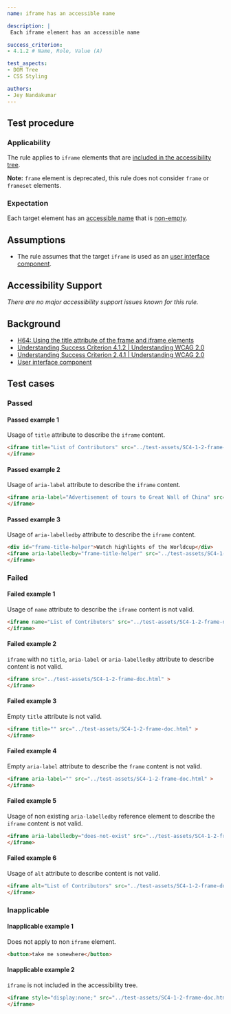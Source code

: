 ```yaml
---
name: iframe has an accessible name

description: |
 Each iframe element has an accessible name

success_criterion:
- 4.1.2 # Name, Role, Value (A)

test_aspects:
- DOM Tree
- CSS Styling

authors:
- Jey Nandakumar
---
```


## Test procedure

### Applicability

The rule applies to `iframe` elements that are [included in the accessibility tree](#included-in-the-accessibility-tree).

**Note:** `frame` element is deprecated, this rule does not consider `frame` or `frameset` elements.

### Expectation

Each target element has an [accessible name](#accessible-name) that is [non-empty](#non-empty).

## Assumptions

- The rule assumes that the target `iframe` is used as an [user interface component](https://www.w3.org/TR/WCAG21/#dfn-user-interface-components).

## Accessibility Support

_There are no major accessibility support issues known for this rule._

## Background

- [H64: Using the title attribute of the frame and iframe elements](http://www.w3.org/TR/WCAG20-TECHS/H64.html)
- [Understanding Success Criterion 4.1.2 | Understanding WCAG 2.0](https://www.w3.org/TR/UNDERSTANDING-WCAG20/ensure-compat-rsv.html)
- [Understanding Success Criterion 2.4.1 | Understanding WCAG 2.0](https://www.w3.org/TR/UNDERSTANDING-WCAG20/navigation-mechanisms-skip.html)
- [User interface component](https://www.w3.org/TR/WCAG21/#dfn-user-interface-components)

## Test cases

### Passed

#### Passed example 1

Usage of `title` attribute to describe the `iframe` content.

```html
<iframe title="List of Contributors" src="../test-assets/SC4-1-2-frame-doc.html">
</iframe>
```

#### Passed example 2

Usage of `aria-label` attribute to describe the `iframe` content.

```html
<iframe aria-label="Advertisement of tours to Great Wall of China" src="../test-assets/SC4-1-2-frame-doc.html" >
</iframe>
```

#### Passed example 3

Usage of `aria-labelledby` attribute to describe the `iframe` content.

```html
<div id="frame-title-helper">Watch highlights of the Worldcup</div>
<iframe aria-labelledby="frame-title-helper" src="../test-assets/SC4-1-2-frame-doc.html">
</iframe>
```

### Failed

#### Failed example 1

Usage of `name` attribute to describe the `iframe` content is not valid.

```html
<iframe name="List of Contributors" src="../test-assets/SC4-1-2-frame-doc.html" >
</iframe>
```

#### Failed example 2

`iframe` with no `title`, `aria-label` or `aria-labelledby` attribute to describe content is not valid.

```html
<iframe src="../test-assets/SC4-1-2-frame-doc.html" >
</iframe>
```

#### Failed example 3

Empty `title` attribute is not valid.

```html
<iframe title="" src="../test-assets/SC4-1-2-frame-doc.html" >
</iframe>
```

#### Failed example 4

Empty `aria-label` attribute to describe the `frame` content is not valid.

```html
<iframe aria-label="" src="../test-assets/SC4-1-2-frame-doc.html" >
</iframe>
```

#### Failed example 5

Usage of non existing `aria-labelledby` reference element to describe the `iframe` content is not valid.

```html
<iframe aria-labelledby="does-not-exist" src="../test-assets/SC4-1-2-frame-doc.html">
</iframe>
```

#### Failed example 6

Usage of `alt` attribute to describe content is not valid.

```html
<iframe alt="List of Contributors" src="../test-assets/SC4-1-2-frame-doc.html">
</iframe>
```

### Inapplicable

#### Inapplicable example 1

Does not apply to non `iframe` element.

```html
<button>take me somewhere</button>
```

#### Inapplicable example 2

`iframe` is not included in the accessibility tree.

```html
<iframe style="display:none;" src="../test-assets/SC4-1-2-frame-doc.html">
</iframe>
```